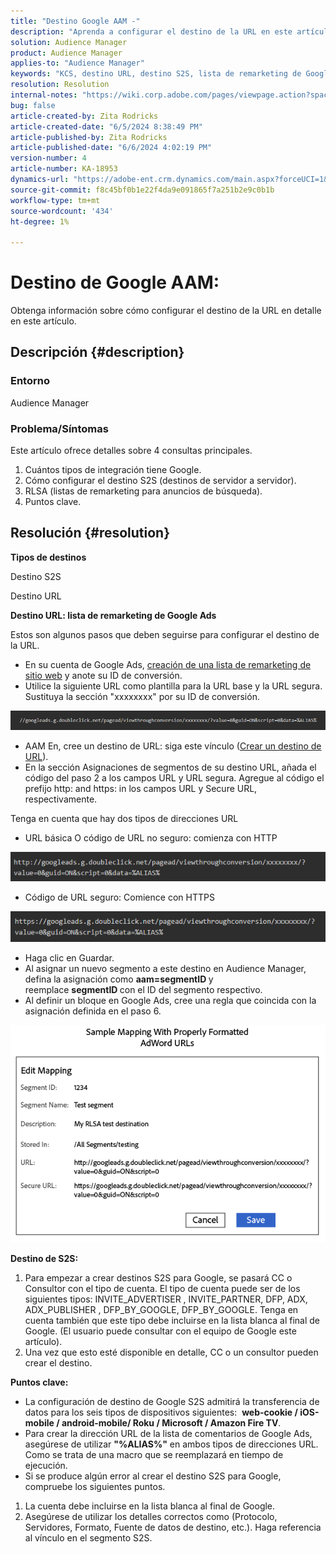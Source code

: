 ```yaml
---
title: "Destino Google AAM -"
description: "Aprenda a configurar el destino de la URL en este artículo"
solution: Audience Manager
product: Audience Manager
applies-to: "Audience Manager"
keywords: "KCS, destino URL, destino S2S, lista de remarketing de Google Ads"
resolution: Resolution
internal-notes: "https://wiki.corp.adobe.com/pages/viewpage.action?spaceKey=MCPI&title=Google+-+AAM+Destination"
bug: false
article-created-by: Zita Rodricks
article-created-date: "6/5/2024 8:38:49 PM"
article-published-by: Zita Rodricks
article-published-date: "6/6/2024 4:02:19 PM"
version-number: 4
article-number: KA-18953
dynamics-url: "https://adobe-ent.crm.dynamics.com/main.aspx?forceUCI=1&pagetype=entityrecord&etn=knowledgearticle&id=89414f9a-7b23-ef11-840a-000d3a372703"
source-git-commit: f8c45bf0b1e22f4da9e091865f7a251b2e9c0b1b
workflow-type: tm+mt
source-wordcount: '434'
ht-degree: 1%

---
```


# Destino de Google AAM:


Obtenga información sobre cómo configurar el destino de la URL en detalle en este artículo.

## Descripción {#description}


### Entorno

Audience Manager

### Problema/Síntomas

Este artículo ofrece detalles sobre 4 consultas principales.

1. Cuántos tipos de integración tiene Google.
2. Cómo configurar el destino S2S (destinos de servidor a servidor).
3. RLSA (listas de remarketing para anuncios de búsqueda).
4. Puntos clave.



## Resolución {#resolution}


<b>Tipos de destinos</b>

Destino S2S

Destino URL

<b>Destino URL: lista de remarketing de Google Ads</b>

Estos son algunos pasos que deben seguirse para configurar el destino de la URL.

- En su cuenta de Google Ads, [creación de una lista de remarketing de sitio web](https://support.google.com/google-ads/answer/2454064?hl=en) y anote su ID de conversión.
- Utilice la siguiente URL como plantilla para la URL base y la URL segura. Sustituya la sección &quot;xxxxxxxx&quot; por su ID de conversión.


![](assets/d548e9c4-67aa-ec11-983f-000d3a349120.png)

- AAM En, cree un destino de URL: siga este vínculo ([Crear un destino de URL](https://experienceleague.adobe.com/en/docs/audience-manager/user-guide/features/destinations/custom-destinations/create-url-destination)).
- En la sección Asignaciones de segmentos de su destino URL, añada el código del paso 2 a los campos URL y URL segura. Agregue al código el prefijo http: and https: in los campos URL y Secure URL, respectivamente.


Tenga en cuenta que hay dos tipos de direcciones URL

- URL básica O código de URL no seguro: comienza con HTTP


![](assets/d73cf7d9-69aa-ec11-983f-000d3a349523.png)

- Código de URL seguro: Comience con HTTPS


![](assets/141662e3-69aa-ec11-983f-000d3a349523.png)

- Haga clic en Guardar.
- Al asignar un nuevo segmento a este destino en Audience Manager, defina la asignación como <b>aam=segmentID </b>y reemplace <b>segmentID </b>con el ID del segmento respectivo.
- Al definir un bloque en Google Ads, cree una regla que coincida con la asignación definida en el paso 6.


![](assets/64abac91-6aaa-ec11-983f-000d3a349523.png)

<b>Destino de S2S:</b>

1. Para empezar a crear destinos S2S para Google, se pasará CC o Consultor con el tipo de cuenta. El tipo de cuenta puede ser de los siguientes tipos: INVITE_ADVERTISER , INVITE_PARTNER, DFP, ADX, ADX_PUBLISHER , DFP_BY_GOOGLE, DFP_BY_GOOGLE. Tenga en cuenta también que este tipo debe incluirse en la lista blanca al final de Google. (El usuario puede consultar con el equipo de Google este artículo).
2. Una vez que esto esté disponible en detalle, CC o un consultor pueden crear el destino.


<b>Puntos clave: </b>

- La configuración de destino de Google S2S admitirá la transferencia de datos para los seis tipos de dispositivos siguientes:  <b>web-cookie / iOS-mobile / android-mobile/ Roku / Microsoft / Amazon Fire TV</b>.
- Para crear la dirección URL de la lista de comentarios de Google Ads, asegúrese de utilizar <b>&quot;%ALIAS%&quot;</b> en ambos tipos de direcciones URL. Como se trata de una macro que se reemplazará en tiempo de ejecución.
- Si se produce algún error al crear el destino S2S para Google, compruebe los siguientes puntos.


1. La cuenta debe incluirse en la lista blanca al final de Google.
2. Asegúrese de utilizar los detalles correctos como (Protocolo, Servidores, Formato, Fuente de datos de destino, etc.). Haga referencia al vínculo en el segmento S2S.













































